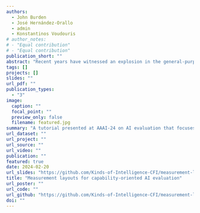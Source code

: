 ```yaml
---
authors:
  - John Burden
  - José Hernández-Orallo
  - admin
  - Konstantinos Voudouris
# author_notes:
# - "Equal contribution"
# - "Equal contribution"
publication_short: ""
abstract: "Recent years have witnessed an explosion in the general-purpose capabilities of AI systems. These advancements pose unique challenges to how AI systems should be evaluated. Estimating capabilities, rather than performance, is necessary for systems that are not built for specific tasks, but for general-purpose use, and to anticipate the fit of an AI system for situations and occupations requiring particular cognitive skill levels to cope with the expected demands. The techniques and methodologies from the cognitive sciences are more appropriate than task-oriented benchmarks for this evaluation of capability, but require a common language and toolkit to facilitate cross-disciplinary collaboration. One promising approach in this regard is the Measurement Layouts framework, which leverages large, hierarchical Bayesian Networks to infer the capabilities of AI systems. We propose a half-day lab to introduce AAAI-24 participants to the Measurement Layouts framework, demonstrate the powerful evaluation inferences we can make for different kinds of AI systems (RL agents, language models, etc.) and support building a diverse community of interdisciplinary researchers interested in improving AI evaluation."
tags: []
projects: []
slides: ""
url_pdf: ""
publication_types:
  - "3"
image:
  caption: ""
  focal_point: ""
  preview_only: false
  filename: featured.jpg
summary: "A tutorial presented at AAAI-24 on AI evaluation that focuses on estimating capabilities and creating capability profiles of AI systems (e.g., reinforcement learning agents and large language models) using a Bayesian framework."
url_dataset: ""
url_project: ""
url_source: ""
url_video: ""
publication: ""
featured: true
date: 2024-02-20
url_slides: "https://github.com/Kinds-of-Intelligence-CFI/measurement-layout-tutorial"
title: "Measurement layouts for capability-oriented AI evaluation"
url_poster: ""
url_code: ""
url_github: "https://github.com/Kinds-of-Intelligence-CFI/measurement-layout-tutorial"
doi: ""
---
```

